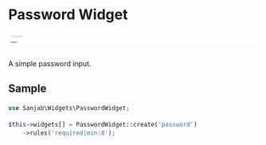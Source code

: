 # Password Widget
![Password widget](../images/screenshots/widgets/password.jpg)

A simple password input.

## Sample
```php
use Sanjab\Widgets\PasswordWidget;

$this->widgets[] = PasswordWidget::create('password')
    ->rules('required|min:8');
```
